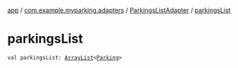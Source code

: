 [app](../../index.md) / [com.example.myparking.adapters](../index.md) / [ParkingsListAdapter](index.md) / [parkingsList](./parkings-list.md)

# parkingsList

`val parkingsList: `[`ArrayList`](https://kotlinlang.org/api/latest/jvm/stdlib/kotlin.collections/-array-list/index.html)`<`[`Parking`](../../com.example.myparking.models/-parking/index.md)`>`